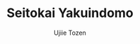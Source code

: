 --- 
slug: "seitokai-yakuindomo"
title: "Seitokai Yakuindomo"
publishdate: "2018-12-28"
src: "https://365manga.net/manga/seitokai-yakuindomo"
author: "Ujiie Tozen"
image: "https://data.365manga.net/images/thumbnails/32637-seitokai-yakuindomo.jpg"
tags: ["Comedy","Ecchi","Harem","Mature","Reverse harem","Romance","School life","Shounen","Shounen ai"]
chapters: ["Vol.17 Chapter 497 ","Vol.17 Chapter 496 ","Chapter 495 ","Vol.17 Chapter 494 ","Vol.17 Chapter 493 ","Vol.17 Chapter 492 ","Vol.17 Chapter 491 ","Vol.17 Chapter 490 ","Vol.17 Chapter 489 ","Vol.17 Chapter 488 ","Vol.17 Chapter 487 ","Vol.17 Chapter 486 ","Vol.17 Chapter 485 ","Vol.17 Chapter 484 ","Vol.17 Chapter 483 ","Chapter 482 ","Vol.17 Chapter 481 ","Vol.17 Chapter 480 ","Vol.13 Chapter 479: Vol 13 ","Vol.17 Chapter 478 ","Vol.13 Chapter 477: Vol 13 ","Vol.17 Chapter 476 ","Vol.13 Chapter 475: Vol 13 ","Vol.17 Chapter 474 ","Vol.17 Chapter 473 ","Vol.17 Chapter 472 ","Vol.17 Chapter 471 ","Vol.13 Chapter 470: Vol 13 ","Vol.13 Chapter 469: Vol 13 ","Vol.13 Chapter 468: Vol 13 ","Vol.13 Chapter 467: Vol 13 ","Chapter 466 ","Chapter 465 ","Chapter 464 ","Chapter 463 ","Chapter 462 ","Chapter 461 ","Chapter 460 ","Chapter 459 ","Chapter 458 ","Chapter 457 ","Vol.16 Chapter 456.5: Omake ","Chapter 456 ","Chapter 455 ","Chapter 454 ","Chapter 453 ","Chapter 452 ","Chapter 452.5 ","Chapter 451 ","Chapter 450 ","Chapter 449 ","Chapter 448 ","Chapter 447 ","Chapter 446 ","Vol.13 Chapter 445.5: Omake ","Vol.13 Chapter 445 ","Vol.13 Chapter 444 ","Vol.13 Chapter 443 ","Chapter 442 ","Vol.13 Chapter 441 ","Vol.13 Chapter 440 ","Chapter 439 ","Vol.13 Chapter 438 ","Vol.13 Chapter 437 ","Vol.13 Chapter 436 ","Vol.13 Chapter 435 ","Vol.13 Chapter 434 ","Vol.13 Chapter 433 ","Vol.13 Chapter 432 ","Chapter 431 ","Vol.13 Chapter 430 ","Chapter 429 ","Chapter 428 ","Chapter 427 ","Vol.13 Chapter 426 ","Chapter 425 ","Chapter 424 ","Chapter 423 ","Chapter 422 ","Chapter 421 ","Vol.13 Chapter 420 ","Chapter 419 ","Chapter 418 ","Chapter 417 ","Chapter 416 ","Chapter 415 ","Chapter 414 ","Chapter 413 ","Vol.13 Chapter 412 ","Vol.13 Chapter 411 ","Chapter 410 ","Chapter 409 ","Chapter 408 ","Chapter 407 ","Chapter 406 ","Chapter 405 ","Chapter 404 ","Chapter 403 ","Chapter 402 ","Chapter 401 ","Chapter 400 ","Chapter 399 ","Chapter 399: V2 : 399v2 ","Chapter 398 ","Chapter 397 ","Chapter 396 ","Chapter 395 ","Chapter 394 ","Chapter 393 ","Chapter 392 ","Chapter 391 ","Chapter 390 ","Chapter 389 ","Chapter 388 ","Vol.13 Chapter 387 ","Vol.13 Chapter 386 ","Vol.13 Chapter 385 ","Vol.13 Chapter 384 ","Vol.13 Chapter 383 ","Vol.13 Chapter 382 ","Vol.13 Chapter 381 ","Vol.13 Chapter 380 ","Vol.13 Chapter 379 ","Chapter 378 ","Chapter 377 ","Chapter 376 ","Chapter 375 ","Chapter 374 ","Chapter 373 ","Chapter 372 ","Chapter 371 ","Chapter 370 ","Chapter 369 ","Chapter 368 ","Chapter 367 ","Chapter 366 ","Chapter 365 ","Chapter 364: V2 ","Chapter 364 ","Vol.13 Chapter 363: Omake ","Chapter 362 ","Chapter 361 ","Chapter 360 ","Chapter 359 ","Chapter 358 ","Chapter 357: V2 ","Chapter 357 ","Chapter 356 ","Chapter 355 ","Chapter 354 ","Chapter 353 ","Chapter 352 ","Chapter 351 ","Vol.13 Chapter 350 ","Vol.13 Chapter 349 ","Vol.13 Chapter 348 ","Vol.13 Chapter 347 ","Vol.13 Chapter 346 ","Vol.13 Chapter 345 ","Vol.13 Chapter 344 ","Vol.13 Chapter 343 ","Vol.13 Chapter 342 ","Vol.13 Chapter 341 ","Vol.13 Chapter 340 ","Vol.13 Chapter 339 ","Vol.13 Chapter 338 ","Vol.13 Chapter 337 ","Vol.13 Chapter 336 ","Vol.13 Chapter 335 ","Vol.13 Chapter 334 ","Vol.13 Chapter 333 ","Vol.12 Chapter 332: -omake ","Vol.12 Chapter 331 ","Vol.12 Chapter 330 ","Vol.12 Chapter 329 ","Vol.12 Chapter 328 ","Vol.12 Chapter 327 ","Vol.12 Chapter 326 ","Vol.12 Chapter 325 ","Vol.12 Chapter 324 ","Vol.12 Chapter 323 ","Vol.12 Chapter 322 ","Vol.12 Chapter 321 ","Vol.12 Chapter 320 ","Vol.12 Chapter 319 ","Vol.12 Chapter 318 ","Vol.12 Chapter 317 ","Vol.12 Chapter 316 ","Vol.12 Chapter 315 ","Vol.12 Chapter 314 ","Vol.12 Chapter 313 ","Vol.12 Chapter 312 ","Vol.12 Chapter 311 ","Vol.12 Chapter 310 ","Vol.12 Chapter 309 ","Vol.12 Chapter 308 ","Vol.12 Chapter 307 ","Vol.12 Chapter 306 ","Vol.12 Chapter 305 ","Vol.12 Chapter 304 ","Vol.12 Chapter 303 ","Vol.12 Chapter 302 ","Vol.11 Chapter 301: -omake ","Vol.11 Chapter 300 ","Vol.11 Chapter 299 ","Vol.11 Chapter 298 ","Vol.11 Chapter 297 ","Vol.11 Chapter 296 ","Vol.11 Chapter 295 ","Vol.11 Chapter 294 ","Vol.11 Chapter 293 ","Vol.11 Chapter 292 ","Vol.11 Chapter 291 ","Vol.11 Chapter 290 ","Vol.11 Chapter 289 ","Vol.11 Chapter 288 ","Vol.11 Chapter 287 ","Vol.11 Chapter 286 ","Vol.11 Chapter 285 ","Vol.11 Chapter 284 ","Vol.11 Chapter 283 ","Vol.11 Chapter 282 ","Vol.11 Chapter 281 ","Vol.11 Chapter 280 ","Vol.11 Chapter 279 ","Vol.11 Chapter 278 ","Vol.11 Chapter 277 ","Vol.11 Chapter 276 ","Vol.11 Chapter 275 ","Vol.11 Chapter 274 ","Vol.11 Chapter 273 ","Vol.11 Chapter 272 ","Vol.11 Chapter 271 ","Vol.10 Chapter 270: -omake-3 ","Vol.10 Chapter 270: -omake-2 ","Vol.10 Chapter 270: -omake-1 ","Vol.10 Chapter 270 ","Vol.10 Chapter 269 ","Vol.10 Chapter 268 ","Vol.10 Chapter 267 ","Vol.10 Chapter 266 ","Vol.10 Chapter 265 ","Vol.10 Chapter 264 ","Vol.10 Chapter 263 ","Vol.10 Chapter 262 ","Vol.10 Chapter 261 ","Vol.10 Chapter 260 ","Vol.10 Chapter 259 ","Vol.10 Chapter 258 ","Vol.10 Chapter 257 ","Vol.10 Chapter 256 ","Vol.10 Chapter 255 ","Vol.10 Chapter 254 ","Vol.10 Chapter 253 ","Vol.10 Chapter 252 ","Vol.10 Chapter 251 ","Vol.10 Chapter 250 ","Vol.10 Chapter 249 ","Vol.10 Chapter 248 ","Vol.10 Chapter 247 ","Vol.10 Chapter 246 ","Vol.10 Chapter 245 ","Vol.10 Chapter 244 ","Vol.10 Chapter 243 ","Vol.9 Chapter 242: -omake ","Vol.9 Chapter 241 ","Vol.9 Chapter 240 ","Vol.9 Chapter 239 ","Vol.9 Chapter 238 ","Vol.9 Chapter 237 ","Vol.9 Chapter 236 ","Vol.9 Chapter 235 ","Vol.9 Chapter 234 ","Vol.9 Chapter 233 ","Vol.9 Chapter 232 ","Vol.9 Chapter 231 ","Vol.9 Chapter 230 ","Vol.9 Chapter 229 ","Vol.9 Chapter 228 ","Vol.9 Chapter 227 ","Vol.9 Chapter 226 ","Vol.9 Chapter 225 ","Vol.9 Chapter 224 ","Vol.9 Chapter 223 ","Vol.9 Chapter 222 ","Vol.9 Chapter 221 ","Vol.9 Chapter 220 ","Vol.9 Chapter 219 ","Vol.9 Chapter 218 ","Vol.9 Chapter 217 ","Vol.9 Chapter 216 ","Vol.9 Chapter 215 ","Vol.9 Chapter 214 ","Vol.9 Chapter 213 ","Vol.9 Chapter 212 ","Vol.8 Chapter 211 ","Vol.8 Chapter 210 ","Vol.8 Chapter 209 ","Vol.8 Chapter 208 ","Vol.8 Chapter 207 ","Vol.8 Chapter 206 ","Vol.8 Chapter 205 ","Vol.8 Chapter 204 ","Vol.8 Chapter 203 ","Vol.8 Chapter 202 ","Vol.8 Chapter 201 ","Vol.8 Chapter 200 ","Vol.8 Chapter 199 ","Vol.8 Chapter 198 ","Vol.8 Chapter 197 ","Vol.8 Chapter 196 ","Vol.8 Chapter 195 ","Vol.8 Chapter 194 ","Vol.8 Chapter 193 ","Vol.8 Chapter 192 ","Vol.8 Chapter 191 ","Vol.8 Chapter 190 ","Vol.8 Chapter 189 ","Vol.8 Chapter 188 ","Vol.8 Chapter 187 ","Vol.8 Chapter 186 ","Vol.8 Chapter 185 ","Vol.8 Chapter 184 ","Vol.8 Chapter 183 ","Vol.8 Chapter 182 ","Vol.8 Chapter 181 ","Vol.7 Chapter 180.5 ","Vol.7 Chapter 180 ","Vol.7 Chapter 179 ","Vol.7 Chapter 178 ","Vol.7 Chapter 177 ","Vol.7 Chapter 176 ","Vol.7 Chapter 175 ","Vol.7 Chapter 174 ","Vol.7 Chapter 173 ","Vol.7 Chapter 172 ","Vol.7 Chapter 171 ","Vol.7 Chapter 170 ","Vol.7 Chapter 169 ","Vol.7 Chapter 168 ","Vol.7 Chapter 167 ","Vol.5 Chapter 166 ","Vol.7 Chapter 165 ","Vol.7 Chapter 164 ","Vol.7 Chapter 163 ","Vol.7 Chapter 162 ","Vol.7 Chapter 161 ","Vol.7 Chapter 160 ","Vol.7 Chapter 159 ","Vol.7 Chapter 158 ","Vol.7 Chapter 157 ","Vol.7 Chapter 156 ","Vol.7 Chapter 155 ","Vol.7 Chapter 154 ","Vol.7 Chapter 153 ","Vol.7 Chapter 152 ","Vol.7 Chapter 151 ","Vol.6 Chapter 150.5 ","Vol.6 Chapter 150 ","Vol.6 Chapter 149 ","Vol.6 Chapter 148 ","Vol.6 Chapter 147 ","Vol.6 Chapter 146 ","Vol.6 Chapter 145 ","Vol.6 Chapter 144 ","Vol.6 Chapter 143 ","Vol.6 Chapter 142 ","Vol.6 Chapter 141 ","Vol.6 Chapter 140 ","Vol.6 Chapter 139 ","Vol.6 Chapter 138 ","Vol.6 Chapter 137 ","Vol.6 Chapter 136 ","Vol.6 Chapter 135 ","Vol.6 Chapter 134 ","Vol.6 Chapter 133 ","Vol.6 Chapter 132 ","Vol.6 Chapter 131 ","Vol.6 Chapter 130 ","Vol.6 Chapter 129 ","Vol.6 Chapter 128 ","Vol.6 Chapter 127 ","Vol.6 Chapter 126 ","Vol.6 Chapter 125 ","Vol.6 Chapter 124 ","Vol.6 Chapter 123 ","Vol.6 Chapter 122 ","Vol.6 Chapter 121 ","Vol.5 Chapter 120 ","Vol.5 Chapter 120.5 ","Vol.5 Chapter 119 ","Vol.5 Chapter 118 ","Vol.5 Chapter 117 ","Vol.5 Chapter 116 ","Vol.5 Chapter 115 ","Vol.5 Chapter 114 ","Vol.5 Chapter 113 ","Vol.5 Chapter 112 ","Vol.5 Chapter 111 ","Vol.5 Chapter 110 ","Vol.5 Chapter 109 ","Vol.5 Chapter 108 ","Vol.5 Chapter 107 ","Vol.5 Chapter 106 ","Vol.5 Chapter 105 ","Vol.5 Chapter 104 ","Vol.5 Chapter 103 ","Vol.5 Chapter 102 ","Vol.5 Chapter 101 ","Vol.5 Chapter 100 ","Vol.5 Chapter 99 ","Vol.5 Chapter 98 ","Vol.5 Chapter 97 ","Vol.5 Chapter 96 ","Vol.5 Chapter 95 ","Vol.5 Chapter 94 ","Vol.5 Chapter 93 ","Vol.5 Chapter 92 ","Vol.5 Chapter 91 ","Vol.4 Chapter 90.5 ","Vol.4 Chapter 90 ","Vol.4 Chapter 89 ","Vol.4 Chapter 88 ","Vol.4 Chapter 87 ","Vol.4 Chapter 86 ","Vol.4 Chapter 85 ","Vol.4 Chapter 84 ","Vol.4 Chapter 83 ","Vol.4 Chapter 82 ","Vol.4 Chapter 81 ","Vol.4 Chapter 80 ","Vol.4 Chapter 79 ","Vol.4 Chapter 78 ","Vol.4 Chapter 77 ","Vol.4 Chapter 76 ","Vol.4 Chapter 75: [includes Chapters From 75 To 80] ","Vol.4 Chapter 74 ","Vol.4 Chapter 73 ","Vol.4 Chapter 72 ","Vol.4 Chapter 71 ","Vol.4 Chapter 70 ","Vol.4 Chapter 69 ","Vol.4 Chapter 68 ","Vol.4 Chapter 67: [includes Chapters From 67 To 74] ","Vol.4 Chapter 66 ","Vol.4 Chapter 65 ","Vol.4 Chapter 64 ","Vol.4 Chapter 63 ","Vol.4 Chapter 62 ","Vol.4 Chapter 61 ","Vol.3 Chapter 60.5 ","Vol.3 Chapter 60 ","Vol.3 Chapter 59: [includes Chapters 59"," 60 & Special Extra Chapter] ","Vol.3 Chapter 58 ","Vol.3 Chapter 57: [includes Chapters 57 & 58] ","Vol.3 Chapter 56 ","Vol.3 Chapter 55: [includes Chapters 55 & 56] ","Vol.3 Chapter 54 ","Vol.3 Chapter 53: [includes Chapters 53 & 54] ","Vol.3 Chapter 52 ","Vol.3 Chapter 51: [includes Chapters 51 & 52] ","Vol.3 Chapter 50 ","Vol.3 Chapter 49: [includes Chapters 49 & 50] ","Vol.3 Chapter 48 ","Vol.3 Chapter 47: [includes Chapters 47 & 48] ","Vol.3 Chapter 46 ","Vol.3 Chapter 45: [includes Chapters 45 & 46] ","Vol.3 Chapter 44 ","Vol.3 Chapter 43: [includes Chapters 43 & 44] ","Vol.3 Chapter 42 ","Vol.3 Chapter 41: [includes Chapters 41 & 42] ","Vol.3 Chapter 40 ","Vol.3 Chapter 39: [includes Chapters 39 & 40] ","Vol.3 Chapter 38 ","Vol.3 Chapter 37: [includes Chapters 37 & 38] ","Vol.3 Chapter 36 ","Vol.3 Chapter 35: [includes Chapters 35 & 36] ","Vol.3 Chapter 34 ","Vol.3 Chapter 33: [includes Chapters 33 & 34] ","Vol.3 Chapter 32 ","Vol.3 Chapter 31: [includes Chapters 31 & 32] ","Vol.2 Chapter 30 ","Vol.2 Chapter 29 ","Vol.2 Chapter 28 ","Vol.2 Chapter 27 ","Vol.2 Chapter 26 ","Vol.2 Chapter 25: Chapters 25 & 26 ","Vol.2 Chapter 24 ","Vol.2 Chapter 23 ","Vol.2 Chapter 22 ","Vol.2 Chapter 21 ","Vol.2 Chapter 20 ","Vol.2 Chapter 19 ","Vol.2 Chapter 18 ","Vol.2 Chapter 17 ","Vol.1 Chapter 16 ","Vol.1 Chapter 15 ","Vol.1 Chapter 14 ","Vol.1 Chapter 13 ","Vol.1 Chapter 12 ","Vol.1 Chapter 11 ","Vol.1 Chapter 10 ","Vol.1 Chapter 9 ","Vol.1 Chapter 8 ","Vol.1 Chapter 7 ","Vol.1 Chapter 6: Seitokai Yakuindomo 6 ","Vol.1 Chapter 5: Seitokai Yakuindomo 5 ","Vol.1 Chapter 4: Seitokai Yakuindomo 4 ","Vol.1 Chapter 3 ","Vol.1 Chapter 2 ","Vol.1 Chapter 1"]
chapterlinks: ["https://365manga.net/seitokai-yakuindomo/chapter-497.html","https://365manga.net/seitokai-yakuindomo/chapter-496.html","https://365manga.net/seitokai-yakuindomo/chapter-495.html","https://365manga.net/seitokai-yakuindomo/chapter-494.html","https://365manga.net/seitokai-yakuindomo/chapter-493.html","https://365manga.net/seitokai-yakuindomo/chapter-492.html","https://365manga.net/seitokai-yakuindomo/chapter-491.html","https://365manga.net/seitokai-yakuindomo/chapter-490.html","https://365manga.net/seitokai-yakuindomo/chapter-489.html","https://365manga.net/seitokai-yakuindomo/chapter-488.html","https://365manga.net/seitokai-yakuindomo/chapter-487.html","https://365manga.net/seitokai-yakuindomo/chapter-486.html","https://365manga.net/seitokai-yakuindomo/chapter-485.html","https://365manga.net/seitokai-yakuindomo/chapter-484.html","https://365manga.net/seitokai-yakuindomo/chapter-483.html","https://365manga.net/seitokai-yakuindomo/chapter-482.html","https://365manga.net/seitokai-yakuindomo/chapter-481.html","https://365manga.net/seitokai-yakuindomo/chapter-480.html","https://365manga.net/seitokai-yakuindomo/chapter-479.html","https://365manga.net/seitokai-yakuindomo/chapter-478.html","https://365manga.net/seitokai-yakuindomo/chapter-477.html","https://365manga.net/seitokai-yakuindomo/chapter-476.html","https://365manga.net/seitokai-yakuindomo/chapter-475.html","https://365manga.net/seitokai-yakuindomo/chapter-474.html","https://365manga.net/seitokai-yakuindomo/chapter-473.html","https://365manga.net/seitokai-yakuindomo/chapter-472.html","https://365manga.net/seitokai-yakuindomo/chapter-471.html","https://365manga.net/seitokai-yakuindomo/chapter-470.html","https://365manga.net/seitokai-yakuindomo/chapter-469.html","https://365manga.net/seitokai-yakuindomo/chapter-468.html","https://365manga.net/seitokai-yakuindomo/chapter-467.html","https://365manga.net/seitokai-yakuindomo/chapter-466.html","https://365manga.net/seitokai-yakuindomo/chapter-465.html","https://365manga.net/seitokai-yakuindomo/chapter-464.html","https://365manga.net/seitokai-yakuindomo/chapter-463.html","https://365manga.net/seitokai-yakuindomo/chapter-462.html","https://365manga.net/seitokai-yakuindomo/chapter-461.html","https://365manga.net/seitokai-yakuindomo/chapter-460.html","https://365manga.net/seitokai-yakuindomo/chapter-459.html","https://365manga.net/seitokai-yakuindomo/chapter-458.html","https://365manga.net/seitokai-yakuindomo/chapter-457.html","https://365manga.net/seitokai-yakuindomo/chapter-456-5.html","https://365manga.net/seitokai-yakuindomo/chapter-456.html","https://365manga.net/seitokai-yakuindomo/chapter-455.html","https://365manga.net/seitokai-yakuindomo/chapter-454.html","https://365manga.net/seitokai-yakuindomo/chapter-453.html","https://365manga.net/seitokai-yakuindomo/chapter-452.html","https://365manga.net/seitokai-yakuindomo/chapter-452-5.html","https://365manga.net/seitokai-yakuindomo/chapter-451.html","https://365manga.net/seitokai-yakuindomo/chapter-450.html","https://365manga.net/seitokai-yakuindomo/chapter-449.html","https://365manga.net/seitokai-yakuindomo/chapter-448.html","https://365manga.net/seitokai-yakuindomo/chapter-447.html","https://365manga.net/seitokai-yakuindomo/chapter-446.html","https://365manga.net/seitokai-yakuindomo/chapter-445-5.html","https://365manga.net/seitokai-yakuindomo/chapter-445.html","https://365manga.net/seitokai-yakuindomo/chapter-444.html","https://365manga.net/seitokai-yakuindomo/chapter-443.html","https://365manga.net/seitokai-yakuindomo/chapter-442.html","https://365manga.net/seitokai-yakuindomo/chapter-441.html","https://365manga.net/seitokai-yakuindomo/chapter-440.html","https://365manga.net/seitokai-yakuindomo/chapter-439.html","https://365manga.net/seitokai-yakuindomo/chapter-438.html","https://365manga.net/seitokai-yakuindomo/chapter-437.html","https://365manga.net/seitokai-yakuindomo/chapter-436.html","https://365manga.net/seitokai-yakuindomo/chapter-435.html","https://365manga.net/seitokai-yakuindomo/chapter-434.html","https://365manga.net/seitokai-yakuindomo/chapter-433.html","https://365manga.net/seitokai-yakuindomo/chapter-432.html","https://365manga.net/seitokai-yakuindomo/chapter-431.html","https://365manga.net/seitokai-yakuindomo/chapter-430.html","https://365manga.net/seitokai-yakuindomo/chapter-429.html","https://365manga.net/seitokai-yakuindomo/chapter-428.html","https://365manga.net/seitokai-yakuindomo/chapter-427.html","https://365manga.net/seitokai-yakuindomo/chapter-426.html","https://365manga.net/seitokai-yakuindomo/chapter-425.html","https://365manga.net/seitokai-yakuindomo/chapter-424.html","https://365manga.net/seitokai-yakuindomo/chapter-423.html","https://365manga.net/seitokai-yakuindomo/chapter-422.html","https://365manga.net/seitokai-yakuindomo/chapter-421.html","https://365manga.net/seitokai-yakuindomo/chapter-420.html","https://365manga.net/seitokai-yakuindomo/chapter-419.html","https://365manga.net/seitokai-yakuindomo/chapter-418.html","https://365manga.net/seitokai-yakuindomo/chapter-417.html","https://365manga.net/seitokai-yakuindomo/chapter-416.html","https://365manga.net/seitokai-yakuindomo/chapter-415.html","https://365manga.net/seitokai-yakuindomo/chapter-414.html","https://365manga.net/seitokai-yakuindomo/chapter-413.html","https://365manga.net/seitokai-yakuindomo/chapter-412.html","https://365manga.net/seitokai-yakuindomo/chapter-411.html","https://365manga.net/seitokai-yakuindomo/chapter-410.html","https://365manga.net/seitokai-yakuindomo/chapter-409.html","https://365manga.net/seitokai-yakuindomo/chapter-408.html","https://365manga.net/seitokai-yakuindomo/chapter-407.html","https://365manga.net/seitokai-yakuindomo/chapter-406.html","https://365manga.net/seitokai-yakuindomo/chapter-405.html","https://365manga.net/seitokai-yakuindomo/chapter-404.html","https://365manga.net/seitokai-yakuindomo/chapter-403.html","https://365manga.net/seitokai-yakuindomo/chapter-402.html","https://365manga.net/seitokai-yakuindomo/chapter-401.html","https://365manga.net/seitokai-yakuindomo/chapter-400.html","https://365manga.net/seitokai-yakuindomo/chapter-399.html","https://365manga.net/seitokai-yakuindomo/chapter-399.html","https://365manga.net/seitokai-yakuindomo/chapter-398.html","https://365manga.net/seitokai-yakuindomo/chapter-397.html","https://365manga.net/seitokai-yakuindomo/chapter-396.html","https://365manga.net/seitokai-yakuindomo/chapter-395.html","https://365manga.net/seitokai-yakuindomo/chapter-394.html","https://365manga.net/seitokai-yakuindomo/chapter-393.html","https://365manga.net/seitokai-yakuindomo/chapter-392.html","https://365manga.net/seitokai-yakuindomo/chapter-391.html","https://365manga.net/seitokai-yakuindomo/chapter-390.html","https://365manga.net/seitokai-yakuindomo/chapter-389.html","https://365manga.net/seitokai-yakuindomo/chapter-388.html","https://365manga.net/seitokai-yakuindomo/chapter-387.html","https://365manga.net/seitokai-yakuindomo/chapter-386.html","https://365manga.net/seitokai-yakuindomo/chapter-385.html","https://365manga.net/seitokai-yakuindomo/chapter-384.html","https://365manga.net/seitokai-yakuindomo/chapter-383.html","https://365manga.net/seitokai-yakuindomo/chapter-382.html","https://365manga.net/seitokai-yakuindomo/chapter-381.html","https://365manga.net/seitokai-yakuindomo/chapter-380.html","https://365manga.net/seitokai-yakuindomo/chapter-379.html","https://365manga.net/seitokai-yakuindomo/chapter-378.html","https://365manga.net/seitokai-yakuindomo/chapter-377.html","https://365manga.net/seitokai-yakuindomo/chapter-376.html","https://365manga.net/seitokai-yakuindomo/chapter-375.html","https://365manga.net/seitokai-yakuindomo/chapter-374.html","https://365manga.net/seitokai-yakuindomo/chapter-373.html","https://365manga.net/seitokai-yakuindomo/chapter-372.html","https://365manga.net/seitokai-yakuindomo/chapter-371.html","https://365manga.net/seitokai-yakuindomo/chapter-370.html","https://365manga.net/seitokai-yakuindomo/chapter-369.html","https://365manga.net/seitokai-yakuindomo/chapter-368.html","https://365manga.net/seitokai-yakuindomo/chapter-367.html","https://365manga.net/seitokai-yakuindomo/chapter-366.html","https://365manga.net/seitokai-yakuindomo/chapter-365.html","https://365manga.net/seitokai-yakuindomo/chapter-364.html","https://365manga.net/seitokai-yakuindomo/chapter-364.html","https://365manga.net/seitokai-yakuindomo/chapter-363.html","https://365manga.net/seitokai-yakuindomo/chapter-362.html","https://365manga.net/seitokai-yakuindomo/chapter-361.html","https://365manga.net/seitokai-yakuindomo/chapter-360.html","https://365manga.net/seitokai-yakuindomo/chapter-359.html","https://365manga.net/seitokai-yakuindomo/chapter-358.html","https://365manga.net/seitokai-yakuindomo/chapter-357.html","https://365manga.net/seitokai-yakuindomo/chapter-357.html","https://365manga.net/seitokai-yakuindomo/chapter-356.html","https://365manga.net/seitokai-yakuindomo/chapter-355.html","https://365manga.net/seitokai-yakuindomo/chapter-354.html","https://365manga.net/seitokai-yakuindomo/chapter-353.html","https://365manga.net/seitokai-yakuindomo/chapter-352.html","https://365manga.net/seitokai-yakuindomo/chapter-351.html","https://365manga.net/seitokai-yakuindomo/chapter-350.html","https://365manga.net/seitokai-yakuindomo/chapter-349.html","https://365manga.net/seitokai-yakuindomo/chapter-348.html","https://365manga.net/seitokai-yakuindomo/chapter-347.html","https://365manga.net/seitokai-yakuindomo/chapter-346.html","https://365manga.net/seitokai-yakuindomo/chapter-345.html","https://365manga.net/seitokai-yakuindomo/chapter-344.html","https://365manga.net/seitokai-yakuindomo/chapter-343.html","https://365manga.net/seitokai-yakuindomo/chapter-342.html","https://365manga.net/seitokai-yakuindomo/chapter-341.html","https://365manga.net/seitokai-yakuindomo/chapter-340.html","https://365manga.net/seitokai-yakuindomo/chapter-339.html","https://365manga.net/seitokai-yakuindomo/chapter-338.html","https://365manga.net/seitokai-yakuindomo/chapter-337.html","https://365manga.net/seitokai-yakuindomo/chapter-336.html","https://365manga.net/seitokai-yakuindomo/chapter-335.html","https://365manga.net/seitokai-yakuindomo/chapter-334.html","https://365manga.net/seitokai-yakuindomo/chapter-333.html","https://365manga.net/seitokai-yakuindomo/chapter-332.html","https://365manga.net/seitokai-yakuindomo/chapter-331.html","https://365manga.net/seitokai-yakuindomo/chapter-330.html","https://365manga.net/seitokai-yakuindomo/chapter-329.html","https://365manga.net/seitokai-yakuindomo/chapter-328.html","https://365manga.net/seitokai-yakuindomo/chapter-327.html","https://365manga.net/seitokai-yakuindomo/chapter-326.html","https://365manga.net/seitokai-yakuindomo/chapter-325.html","https://365manga.net/seitokai-yakuindomo/chapter-324.html","https://365manga.net/seitokai-yakuindomo/chapter-323.html","https://365manga.net/seitokai-yakuindomo/chapter-322.html","https://365manga.net/seitokai-yakuindomo/chapter-321.html","https://365manga.net/seitokai-yakuindomo/chapter-320.html","https://365manga.net/seitokai-yakuindomo/chapter-319.html","https://365manga.net/seitokai-yakuindomo/chapter-318.html","https://365manga.net/seitokai-yakuindomo/chapter-317.html","https://365manga.net/seitokai-yakuindomo/chapter-316.html","https://365manga.net/seitokai-yakuindomo/chapter-315.html","https://365manga.net/seitokai-yakuindomo/chapter-314.html","https://365manga.net/seitokai-yakuindomo/chapter-313.html","https://365manga.net/seitokai-yakuindomo/chapter-312.html","https://365manga.net/seitokai-yakuindomo/chapter-311.html","https://365manga.net/seitokai-yakuindomo/chapter-310.html","https://365manga.net/seitokai-yakuindomo/chapter-309.html","https://365manga.net/seitokai-yakuindomo/chapter-308.html","https://365manga.net/seitokai-yakuindomo/chapter-307.html","https://365manga.net/seitokai-yakuindomo/chapter-306.html","https://365manga.net/seitokai-yakuindomo/chapter-305.html","https://365manga.net/seitokai-yakuindomo/chapter-304.html","https://365manga.net/seitokai-yakuindomo/chapter-303.html","https://365manga.net/seitokai-yakuindomo/chapter-302.html","https://365manga.net/seitokai-yakuindomo/chapter-301.html","https://365manga.net/seitokai-yakuindomo/chapter-300.html","https://365manga.net/seitokai-yakuindomo/chapter-299.html","https://365manga.net/seitokai-yakuindomo/chapter-298.html","https://365manga.net/seitokai-yakuindomo/chapter-297.html","https://365manga.net/seitokai-yakuindomo/chapter-296.html","https://365manga.net/seitokai-yakuindomo/chapter-295.html","https://365manga.net/seitokai-yakuindomo/chapter-294.html","https://365manga.net/seitokai-yakuindomo/chapter-293.html","https://365manga.net/seitokai-yakuindomo/chapter-292.html","https://365manga.net/seitokai-yakuindomo/chapter-291.html","https://365manga.net/seitokai-yakuindomo/chapter-290.html","https://365manga.net/seitokai-yakuindomo/chapter-289.html","https://365manga.net/seitokai-yakuindomo/chapter-288.html","https://365manga.net/seitokai-yakuindomo/chapter-287.html","https://365manga.net/seitokai-yakuindomo/chapter-286.html","https://365manga.net/seitokai-yakuindomo/chapter-285.html","https://365manga.net/seitokai-yakuindomo/chapter-284.html","https://365manga.net/seitokai-yakuindomo/chapter-283.html","https://365manga.net/seitokai-yakuindomo/chapter-282.html","https://365manga.net/seitokai-yakuindomo/chapter-281.html","https://365manga.net/seitokai-yakuindomo/chapter-280.html","https://365manga.net/seitokai-yakuindomo/chapter-279.html","https://365manga.net/seitokai-yakuindomo/chapter-278.html","https://365manga.net/seitokai-yakuindomo/chapter-277.html","https://365manga.net/seitokai-yakuindomo/chapter-276.html","https://365manga.net/seitokai-yakuindomo/chapter-275.html","https://365manga.net/seitokai-yakuindomo/chapter-274.html","https://365manga.net/seitokai-yakuindomo/chapter-273.html","https://365manga.net/seitokai-yakuindomo/chapter-272.html","https://365manga.net/seitokai-yakuindomo/chapter-271.html","https://365manga.net/seitokai-yakuindomo/chapter-270.html","https://365manga.net/seitokai-yakuindomo/chapter-270.html","https://365manga.net/seitokai-yakuindomo/chapter-270.html","https://365manga.net/seitokai-yakuindomo/chapter-270.html","https://365manga.net/seitokai-yakuindomo/chapter-269.html","https://365manga.net/seitokai-yakuindomo/chapter-268.html","https://365manga.net/seitokai-yakuindomo/chapter-267.html","https://365manga.net/seitokai-yakuindomo/chapter-266.html","https://365manga.net/seitokai-yakuindomo/chapter-265.html","https://365manga.net/seitokai-yakuindomo/chapter-264.html","https://365manga.net/seitokai-yakuindomo/chapter-263.html","https://365manga.net/seitokai-yakuindomo/chapter-262.html","https://365manga.net/seitokai-yakuindomo/chapter-261.html","https://365manga.net/seitokai-yakuindomo/chapter-260.html","https://365manga.net/seitokai-yakuindomo/chapter-259.html","https://365manga.net/seitokai-yakuindomo/chapter-258.html","https://365manga.net/seitokai-yakuindomo/chapter-257.html","https://365manga.net/seitokai-yakuindomo/chapter-256.html","https://365manga.net/seitokai-yakuindomo/chapter-255.html","https://365manga.net/seitokai-yakuindomo/chapter-254.html","https://365manga.net/seitokai-yakuindomo/chapter-253.html","https://365manga.net/seitokai-yakuindomo/chapter-252.html","https://365manga.net/seitokai-yakuindomo/chapter-251.html","https://365manga.net/seitokai-yakuindomo/chapter-250.html","https://365manga.net/seitokai-yakuindomo/chapter-249.html","https://365manga.net/seitokai-yakuindomo/chapter-248.html","https://365manga.net/seitokai-yakuindomo/chapter-247.html","https://365manga.net/seitokai-yakuindomo/chapter-246.html","https://365manga.net/seitokai-yakuindomo/chapter-245.html","https://365manga.net/seitokai-yakuindomo/chapter-244.html","https://365manga.net/seitokai-yakuindomo/chapter-243.html","https://365manga.net/seitokai-yakuindomo/chapter-242.html","https://365manga.net/seitokai-yakuindomo/chapter-241.html","https://365manga.net/seitokai-yakuindomo/chapter-240.html","https://365manga.net/seitokai-yakuindomo/chapter-239.html","https://365manga.net/seitokai-yakuindomo/chapter-238.html","https://365manga.net/seitokai-yakuindomo/chapter-237.html","https://365manga.net/seitokai-yakuindomo/chapter-236.html","https://365manga.net/seitokai-yakuindomo/chapter-235.html","https://365manga.net/seitokai-yakuindomo/chapter-234.html","https://365manga.net/seitokai-yakuindomo/chapter-233.html","https://365manga.net/seitokai-yakuindomo/chapter-232.html","https://365manga.net/seitokai-yakuindomo/chapter-231.html","https://365manga.net/seitokai-yakuindomo/chapter-230.html","https://365manga.net/seitokai-yakuindomo/chapter-229.html","https://365manga.net/seitokai-yakuindomo/chapter-228.html","https://365manga.net/seitokai-yakuindomo/chapter-227.html","https://365manga.net/seitokai-yakuindomo/chapter-226.html","https://365manga.net/seitokai-yakuindomo/chapter-225.html","https://365manga.net/seitokai-yakuindomo/chapter-224.html","https://365manga.net/seitokai-yakuindomo/chapter-223.html","https://365manga.net/seitokai-yakuindomo/chapter-222.html","https://365manga.net/seitokai-yakuindomo/chapter-221.html","https://365manga.net/seitokai-yakuindomo/chapter-220.html","https://365manga.net/seitokai-yakuindomo/chapter-219.html","https://365manga.net/seitokai-yakuindomo/chapter-218.html","https://365manga.net/seitokai-yakuindomo/chapter-217.html","https://365manga.net/seitokai-yakuindomo/chapter-216.html","https://365manga.net/seitokai-yakuindomo/chapter-215.html","https://365manga.net/seitokai-yakuindomo/chapter-214.html","https://365manga.net/seitokai-yakuindomo/chapter-213.html","https://365manga.net/seitokai-yakuindomo/chapter-212.html","https://365manga.net/seitokai-yakuindomo/chapter-211.html","https://365manga.net/seitokai-yakuindomo/chapter-210.html","https://365manga.net/seitokai-yakuindomo/chapter-209.html","https://365manga.net/seitokai-yakuindomo/chapter-208.html","https://365manga.net/seitokai-yakuindomo/chapter-207.html","https://365manga.net/seitokai-yakuindomo/chapter-206.html","https://365manga.net/seitokai-yakuindomo/chapter-205.html","https://365manga.net/seitokai-yakuindomo/chapter-204.html","https://365manga.net/seitokai-yakuindomo/chapter-203.html","https://365manga.net/seitokai-yakuindomo/chapter-202.html","https://365manga.net/seitokai-yakuindomo/chapter-201.html","https://365manga.net/seitokai-yakuindomo/chapter-200.html","https://365manga.net/seitokai-yakuindomo/chapter-199.html","https://365manga.net/seitokai-yakuindomo/chapter-198.html","https://365manga.net/seitokai-yakuindomo/chapter-197.html","https://365manga.net/seitokai-yakuindomo/chapter-196.html","https://365manga.net/seitokai-yakuindomo/chapter-195.html","https://365manga.net/seitokai-yakuindomo/chapter-194.html","https://365manga.net/seitokai-yakuindomo/chapter-193.html","https://365manga.net/seitokai-yakuindomo/chapter-192.html","https://365manga.net/seitokai-yakuindomo/chapter-191.html","https://365manga.net/seitokai-yakuindomo/chapter-190.html","https://365manga.net/seitokai-yakuindomo/chapter-189.html","https://365manga.net/seitokai-yakuindomo/chapter-188.html","https://365manga.net/seitokai-yakuindomo/chapter-187.html","https://365manga.net/seitokai-yakuindomo/chapter-186.html","https://365manga.net/seitokai-yakuindomo/chapter-185.html","https://365manga.net/seitokai-yakuindomo/chapter-184.html","https://365manga.net/seitokai-yakuindomo/chapter-183.html","https://365manga.net/seitokai-yakuindomo/chapter-182.html","https://365manga.net/seitokai-yakuindomo/chapter-181.html","https://365manga.net/seitokai-yakuindomo/chapter-180-5.html","https://365manga.net/seitokai-yakuindomo/chapter-180.html","https://365manga.net/seitokai-yakuindomo/chapter-179.html","https://365manga.net/seitokai-yakuindomo/chapter-178.html","https://365manga.net/seitokai-yakuindomo/chapter-177.html","https://365manga.net/seitokai-yakuindomo/chapter-176.html","https://365manga.net/seitokai-yakuindomo/chapter-175.html","https://365manga.net/seitokai-yakuindomo/chapter-174.html","https://365manga.net/seitokai-yakuindomo/chapter-173.html","https://365manga.net/seitokai-yakuindomo/chapter-172.html","https://365manga.net/seitokai-yakuindomo/chapter-171.html","https://365manga.net/seitokai-yakuindomo/chapter-170.html","https://365manga.net/seitokai-yakuindomo/chapter-169.html","https://365manga.net/seitokai-yakuindomo/chapter-168.html","https://365manga.net/seitokai-yakuindomo/chapter-167.html","https://365manga.net/seitokai-yakuindomo/chapter-166.html","https://365manga.net/seitokai-yakuindomo/chapter-165.html","https://365manga.net/seitokai-yakuindomo/chapter-164.html","https://365manga.net/seitokai-yakuindomo/chapter-163.html","https://365manga.net/seitokai-yakuindomo/chapter-162.html","https://365manga.net/seitokai-yakuindomo/chapter-161.html","https://365manga.net/seitokai-yakuindomo/chapter-160.html","https://365manga.net/seitokai-yakuindomo/chapter-159.html","https://365manga.net/seitokai-yakuindomo/chapter-158.html","https://365manga.net/seitokai-yakuindomo/chapter-157.html","https://365manga.net/seitokai-yakuindomo/chapter-156.html","https://365manga.net/seitokai-yakuindomo/chapter-155.html","https://365manga.net/seitokai-yakuindomo/chapter-154.html","https://365manga.net/seitokai-yakuindomo/chapter-153.html","https://365manga.net/seitokai-yakuindomo/chapter-152.html","https://365manga.net/seitokai-yakuindomo/chapter-151.html","https://365manga.net/seitokai-yakuindomo/chapter-150-5.html","https://365manga.net/seitokai-yakuindomo/chapter-150.html","https://365manga.net/seitokai-yakuindomo/chapter-149.html","https://365manga.net/seitokai-yakuindomo/chapter-148.html","https://365manga.net/seitokai-yakuindomo/chapter-147.html","https://365manga.net/seitokai-yakuindomo/chapter-146.html","https://365manga.net/seitokai-yakuindomo/chapter-145.html","https://365manga.net/seitokai-yakuindomo/chapter-144.html","https://365manga.net/seitokai-yakuindomo/chapter-143.html","https://365manga.net/seitokai-yakuindomo/chapter-142.html","https://365manga.net/seitokai-yakuindomo/chapter-141.html","https://365manga.net/seitokai-yakuindomo/chapter-140.html","https://365manga.net/seitokai-yakuindomo/chapter-139.html","https://365manga.net/seitokai-yakuindomo/chapter-138.html","https://365manga.net/seitokai-yakuindomo/chapter-137.html","https://365manga.net/seitokai-yakuindomo/chapter-136.html","https://365manga.net/seitokai-yakuindomo/chapter-135.html","https://365manga.net/seitokai-yakuindomo/chapter-134.html","https://365manga.net/seitokai-yakuindomo/chapter-133.html","https://365manga.net/seitokai-yakuindomo/chapter-132.html","https://365manga.net/seitokai-yakuindomo/chapter-131.html","https://365manga.net/seitokai-yakuindomo/chapter-130.html","https://365manga.net/seitokai-yakuindomo/chapter-129.html","https://365manga.net/seitokai-yakuindomo/chapter-128.html","https://365manga.net/seitokai-yakuindomo/chapter-127.html","https://365manga.net/seitokai-yakuindomo/chapter-126.html","https://365manga.net/seitokai-yakuindomo/chapter-125.html","https://365manga.net/seitokai-yakuindomo/chapter-124.html","https://365manga.net/seitokai-yakuindomo/chapter-123.html","https://365manga.net/seitokai-yakuindomo/chapter-122.html","https://365manga.net/seitokai-yakuindomo/chapter-121.html","https://365manga.net/seitokai-yakuindomo/chapter-120.html","https://365manga.net/seitokai-yakuindomo/chapter-120-5.html","https://365manga.net/seitokai-yakuindomo/chapter-119.html","https://365manga.net/seitokai-yakuindomo/chapter-118.html","https://365manga.net/seitokai-yakuindomo/chapter-117.html","https://365manga.net/seitokai-yakuindomo/chapter-116.html","https://365manga.net/seitokai-yakuindomo/chapter-115.html","https://365manga.net/seitokai-yakuindomo/chapter-114.html","https://365manga.net/seitokai-yakuindomo/chapter-113.html","https://365manga.net/seitokai-yakuindomo/chapter-112.html","https://365manga.net/seitokai-yakuindomo/chapter-111.html","https://365manga.net/seitokai-yakuindomo/chapter-110.html","https://365manga.net/seitokai-yakuindomo/chapter-109.html","https://365manga.net/seitokai-yakuindomo/chapter-108.html","https://365manga.net/seitokai-yakuindomo/chapter-107.html","https://365manga.net/seitokai-yakuindomo/chapter-106.html","https://365manga.net/seitokai-yakuindomo/chapter-105.html","https://365manga.net/seitokai-yakuindomo/chapter-104.html","https://365manga.net/seitokai-yakuindomo/chapter-103.html","https://365manga.net/seitokai-yakuindomo/chapter-102.html","https://365manga.net/seitokai-yakuindomo/chapter-101.html","https://365manga.net/seitokai-yakuindomo/chapter-100.html","https://365manga.net/seitokai-yakuindomo/chapter-99.html","https://365manga.net/seitokai-yakuindomo/chapter-98.html","https://365manga.net/seitokai-yakuindomo/chapter-97.html","https://365manga.net/seitokai-yakuindomo/chapter-96.html","https://365manga.net/seitokai-yakuindomo/chapter-95.html","https://365manga.net/seitokai-yakuindomo/chapter-94.html","https://365manga.net/seitokai-yakuindomo/chapter-93.html","https://365manga.net/seitokai-yakuindomo/chapter-92.html","https://365manga.net/seitokai-yakuindomo/chapter-91.html","https://365manga.net/seitokai-yakuindomo/chapter-90-5.html","https://365manga.net/seitokai-yakuindomo/chapter-90.html","https://365manga.net/seitokai-yakuindomo/chapter-89.html","https://365manga.net/seitokai-yakuindomo/chapter-88.html","https://365manga.net/seitokai-yakuindomo/chapter-87.html","https://365manga.net/seitokai-yakuindomo/chapter-86.html","https://365manga.net/seitokai-yakuindomo/chapter-85.html","https://365manga.net/seitokai-yakuindomo/chapter-84.html","https://365manga.net/seitokai-yakuindomo/chapter-83.html","https://365manga.net/seitokai-yakuindomo/chapter-82.html","https://365manga.net/seitokai-yakuindomo/chapter-81.html","https://365manga.net/seitokai-yakuindomo/chapter-80.html","https://365manga.net/seitokai-yakuindomo/chapter-79.html","https://365manga.net/seitokai-yakuindomo/chapter-78.html","https://365manga.net/seitokai-yakuindomo/chapter-77.html","https://365manga.net/seitokai-yakuindomo/chapter-76.html","https://365manga.net/seitokai-yakuindomo/chapter-75.html","https://365manga.net/seitokai-yakuindomo/chapter-74.html","https://365manga.net/seitokai-yakuindomo/chapter-73.html","https://365manga.net/seitokai-yakuindomo/chapter-72.html","https://365manga.net/seitokai-yakuindomo/chapter-71.html","https://365manga.net/seitokai-yakuindomo/chapter-70.html","https://365manga.net/seitokai-yakuindomo/chapter-69.html","https://365manga.net/seitokai-yakuindomo/chapter-68.html","https://365manga.net/seitokai-yakuindomo/chapter-67.html","https://365manga.net/seitokai-yakuindomo/chapter-66.html","https://365manga.net/seitokai-yakuindomo/chapter-65.html","https://365manga.net/seitokai-yakuindomo/chapter-64.html","https://365manga.net/seitokai-yakuindomo/chapter-63.html","https://365manga.net/seitokai-yakuindomo/chapter-62.html","https://365manga.net/seitokai-yakuindomo/chapter-61.html","https://365manga.net/seitokai-yakuindomo/chapter-60-5.html","https://365manga.net/seitokai-yakuindomo/chapter-60.html","https://365manga.net/seitokai-yakuindomo/chapter-59.html","https://365manga.net/seitokai-yakuindomo/chapter-58.html","https://365manga.net/seitokai-yakuindomo/chapter-57.html","https://365manga.net/seitokai-yakuindomo/chapter-56.html","https://365manga.net/seitokai-yakuindomo/chapter-55.html","https://365manga.net/seitokai-yakuindomo/chapter-54.html","https://365manga.net/seitokai-yakuindomo/chapter-53.html","https://365manga.net/seitokai-yakuindomo/chapter-52.html","https://365manga.net/seitokai-yakuindomo/chapter-51.html","https://365manga.net/seitokai-yakuindomo/chapter-50.html","https://365manga.net/seitokai-yakuindomo/chapter-49.html","https://365manga.net/seitokai-yakuindomo/chapter-48.html","https://365manga.net/seitokai-yakuindomo/chapter-47.html","https://365manga.net/seitokai-yakuindomo/chapter-46.html","https://365manga.net/seitokai-yakuindomo/chapter-45.html","https://365manga.net/seitokai-yakuindomo/chapter-44.html","https://365manga.net/seitokai-yakuindomo/chapter-43.html","https://365manga.net/seitokai-yakuindomo/chapter-42.html","https://365manga.net/seitokai-yakuindomo/chapter-41.html","https://365manga.net/seitokai-yakuindomo/chapter-40.html","https://365manga.net/seitokai-yakuindomo/chapter-39.html","https://365manga.net/seitokai-yakuindomo/chapter-38.html","https://365manga.net/seitokai-yakuindomo/chapter-37.html","https://365manga.net/seitokai-yakuindomo/chapter-36.html","https://365manga.net/seitokai-yakuindomo/chapter-35.html","https://365manga.net/seitokai-yakuindomo/chapter-34.html","https://365manga.net/seitokai-yakuindomo/chapter-33.html","https://365manga.net/seitokai-yakuindomo/chapter-32.html","https://365manga.net/seitokai-yakuindomo/chapter-31.html","https://365manga.net/seitokai-yakuindomo/chapter-30.html","https://365manga.net/seitokai-yakuindomo/chapter-29.html","https://365manga.net/seitokai-yakuindomo/chapter-28.html","https://365manga.net/seitokai-yakuindomo/chapter-27.html","https://365manga.net/seitokai-yakuindomo/chapter-26.html","https://365manga.net/seitokai-yakuindomo/chapter-25.html","https://365manga.net/seitokai-yakuindomo/chapter-24.html","https://365manga.net/seitokai-yakuindomo/chapter-23.html","https://365manga.net/seitokai-yakuindomo/chapter-22.html","https://365manga.net/seitokai-yakuindomo/chapter-21.html","https://365manga.net/seitokai-yakuindomo/chapter-20.html","https://365manga.net/seitokai-yakuindomo/chapter-19.html","https://365manga.net/seitokai-yakuindomo/chapter-18.html","https://365manga.net/seitokai-yakuindomo/chapter-17.html","https://365manga.net/seitokai-yakuindomo/chapter-16.html","https://365manga.net/seitokai-yakuindomo/chapter-15.html","https://365manga.net/seitokai-yakuindomo/chapter-14.html","https://365manga.net/seitokai-yakuindomo/chapter-13.html","https://365manga.net/seitokai-yakuindomo/chapter-12.html","https://365manga.net/seitokai-yakuindomo/chapter-11.html","https://365manga.net/seitokai-yakuindomo/chapter-10.html","https://365manga.net/seitokai-yakuindomo/chapter-9.html","https://365manga.net/seitokai-yakuindomo/chapter-8.html","https://365manga.net/seitokai-yakuindomo/chapter-7.html","https://365manga.net/seitokai-yakuindomo/chapter-6.html","https://365manga.net/seitokai-yakuindomo/chapter-5.html","https://365manga.net/seitokai-yakuindomo/chapter-4.html","https://365manga.net/seitokai-yakuindomo/chapter-3.html","https://365manga.net/seitokai-yakuindomo/chapter-2.html","https://365manga.net/seitokai-yakuindomo/chapter-1.html"]
description: "Seitokai Yakuindomo manga summary: I applied here since it's a close walk from my house. But it's really full of girls, huh? In this 4-koma series Tsuda Takatoshi is a new student in the recently gender-integrated high school. He's asked to join the student council as the vice president. Thus begins his days as the only normal boy among 3 female student council officers..."
---